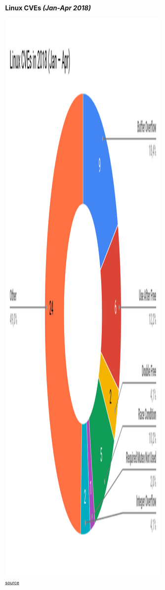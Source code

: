 ## Linux CVEs *(Jan-Apr 2018)*
<img src="lib/images/linux-cve-pie-chart.svg" style="height: 45vh; border: 0vh; background: white"/> 

[source](https://phil-opp.github.io/talk-konstanz-may-2018/#14)